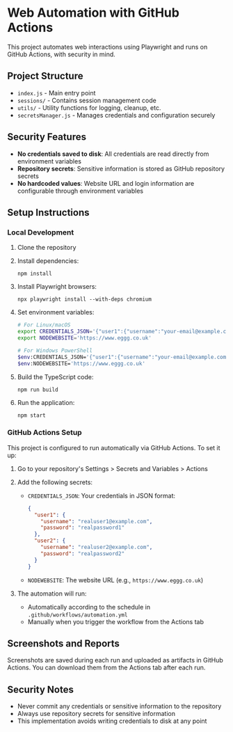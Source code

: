 # Web Automation with GitHub Actions

This project automates web interactions using Playwright and runs on GitHub Actions, with security in mind.

## Project Structure

- `index.js` - Main entry point
- `sessions/` - Contains session management code
- `utils/` - Utility functions for logging, cleanup, etc.
- `secretsManager.js` - Manages credentials and configuration securely

## Security Features

- **No credentials saved to disk**: All credentials are read directly from environment variables
- **Repository secrets**: Sensitive information is stored as GitHub repository secrets
- **No hardcoded values**: Website URL and login information are configurable through environment variables

## Setup Instructions

### Local Development

1. Clone the repository
2. Install dependencies:
   ```
   npm install
   ```
3. Install Playwright browsers:
   ```
   npx playwright install --with-deps chromium
   ```
4. Set environment variables:

   ```bash
   # For Linux/macOS
   export CREDENTIALS_JSON='{"user1":{"username":"your-email@example.com","password":"your-password"}}'
   export NODEWEBSITE='https://www.eggg.co.uk'

   # For Windows PowerShell
   $env:CREDENTIALS_JSON='{"user1":{"username":"your-email@example.com","password":"your-password"}}'
   $env:NODEWEBSITE='https://www.eggg.co.uk'
   ```

5. Build the TypeScript code:

   ```
   npm run build
   ```

6. Run the application:
   ```
   npm start
   ```

### GitHub Actions Setup

This project is configured to run automatically via GitHub Actions. To set it up:

1. Go to your repository's Settings > Secrets and Variables > Actions
2. Add the following secrets:

   - `CREDENTIALS_JSON`: Your credentials in JSON format:
     ```json
     {
       "user1": {
         "username": "realuser1@example.com",
         "password": "realpassword1"
       },
       "user2": {
         "username": "realuser2@example.com",
         "password": "realpassword2"
       }
     }
     ```
   - `NODEWEBSITE`: The website URL (e.g., `https://www.eggg.co.uk`)

3. The automation will run:
   - Automatically according to the schedule in `.github/workflows/automation.yml`
   - Manually when you trigger the workflow from the Actions tab

## Screenshots and Reports

Screenshots are saved during each run and uploaded as artifacts in GitHub Actions. You can download them from the Actions tab after each run.

## Security Notes

- Never commit any credentials or sensitive information to the repository
- Always use repository secrets for sensitive information
- This implementation avoids writing credentials to disk at any point
